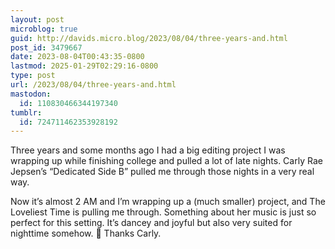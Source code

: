 ```yaml
---
layout: post
microblog: true
guid: http://davids.micro.blog/2023/08/04/three-years-and.html
post_id: 3479667
date: 2023-08-04T00:43:35-0800
lastmod: 2025-01-29T02:29:16-0800
type: post
url: /2023/08/04/three-years-and.html
mastodon:
  id: 110830466344197340
tumblr:
  id: 724711462353928192
---
```

<p>Three years and some months ago I had a big editing project I was wrapping up while finishing college and pulled a lot of late nights. Carly Rae Jepsen’s “Dedicated Side B” pulled me through those nights in a very real way.</p>
<p>Now it’s almost 2 AM and I’m wrapping up a (much smaller) project, and The Loveliest Time is pulling me through. Something about her music is just so perfect for this setting. It’s dancey and joyful but also very suited for nighttime somehow. 🙏 Thanks Carly.</p>

